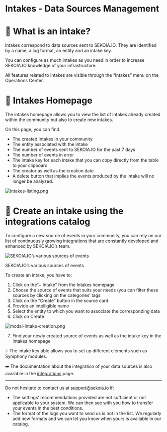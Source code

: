 # Intakes - Data Sources Management

# 🤔 What is an intake?

Intakes correspond to data sources sent to SEKOIA.IO. They are identified by a name, a log format, an entity and an intake key.

You can configure as much intakes as you need in order to increase SEKOIA.IO knowledge of your infrastructure.

All features related to intakes are visible through the “Intakes” menu on the Operations Center.

# 📄 Intakes Homepage

The intakes homepage allows you to view the list of intakes already created within the community but also to create new intakes.

On this page, you can find: 

- The created intakes in your community
- The entity associated with the intake
- The number of events sent to SEKOIA.IO for the past 7 days
- The number of events in error
- The intake key for each intake that you can copy directly from the table to your clipboard
- The creator as well as the creation date
- A delete button that implies the events produced by the intake will no longer be analyzed.

![intakes-listing.png](https://s3-us-west-2.amazonaws.com/secure.notion-static.com/5a6e84e2-ac81-4d82-b505-0043c13954f3/intakes-listing.png)

# 📐 Create an intake using the integrations catalog

To configure a new source of events in your community, you can rely on our list of continuously growing integrations that are constantly developed and enhanced by SEKOIA.IO’s team. 

![SEKOIA.IO’s various sources of events](https://s3-us-west-2.amazonaws.com/secure.notion-static.com/407423ea-ee03-4f9c-bce0-2fd7cb4e4f7d/intakes-types.png)

SEKOIA.IO’s various sources of events

To create an intake, you have to: 

1. Click on the“+ Intake” from the Intakes homepage
2. Choose the source of events that suits your needs (you can filter these sources by clicking on the categories’ tags
3. Click on the “Create” button in the source card 
4. Provide an intelligible name
5. Select the entity to which you want to associate the corresponding data
6. Click on Create 

![modal-intake-creation.png](https://s3-us-west-2.amazonaws.com/secure.notion-static.com/4f42cbaa-000e-4c0f-8e38-cc68b4360ea0/modal-intake-creation.png)

7. Find your newly created source of events as well as the intake key in the Intakes homepage

<aside>
  
💡 The intake key able allows you to set up different elements such as Symphony modules.

</aside>

➡️ The documentation about the integration of your data sources is also available in the [integrations](https://docs.sekoia.io/integrations/) page.

---

Do not hesitate to contact us at [support@sekoia.io](mailto:support@sekoia.io) if:

- The settings’ recommendations provided are not sufficient or not applicable to your system. We can then see with you how to transfer your events in the best conditions.
- The format of the logs you want to send us is not in the list. We regularly add new formats and we can let you know when yours is available in our catalog.
